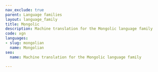 ```yaml
---
nav_exclude: true
parent: Language families
layout: language_family
title: Mongolic
description: Machine translation for the Mongolic language family
code: xgn
languages:
- slug: mongolian
  name: Mongolian
seo:
  name: Machine translation for the Mongolic language family

---
```



